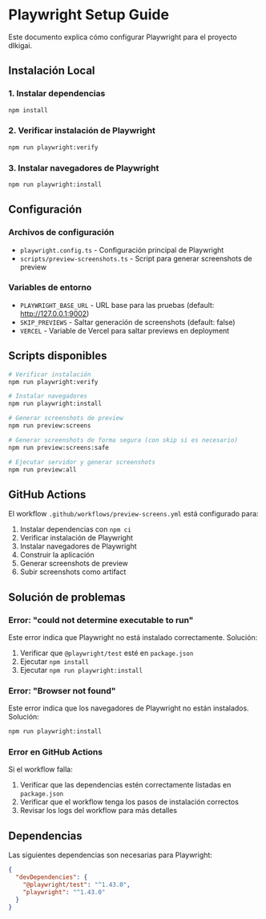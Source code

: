 # Playwright Setup Guide

Este documento explica cómo configurar Playwright para el proyecto dIkigai.

## Instalación Local

### 1. Instalar dependencias
```bash
npm install
```

### 2. Verificar instalación de Playwright
```bash
npm run playwright:verify
```

### 3. Instalar navegadores de Playwright
```bash
npm run playwright:install
```

## Configuración

### Archivos de configuración
- `playwright.config.ts` - Configuración principal de Playwright
- `scripts/preview-screenshots.ts` - Script para generar screenshots de preview

### Variables de entorno
- `PLAYWRIGHT_BASE_URL` - URL base para las pruebas (default: http://127.0.0.1:9002)
- `SKIP_PREVIEWS` - Saltar generación de screenshots (default: false)
- `VERCEL` - Variable de Vercel para saltar previews en deployment

## Scripts disponibles

```bash
# Verificar instalación
npm run playwright:verify

# Instalar navegadores
npm run playwright:install

# Generar screenshots de preview
npm run preview:screens

# Generar screenshots de forma segura (con skip si es necesario)
npm run preview:screens:safe

# Ejecutar servidor y generar screenshots
npm run preview:all
```

## GitHub Actions

El workflow `.github/workflows/preview-screens.yml` está configurado para:

1. Instalar dependencias con `npm ci`
2. Verificar instalación de Playwright
3. Instalar navegadores de Playwright
4. Construir la aplicación
5. Generar screenshots de preview
6. Subir screenshots como artifact

## Solución de problemas

### Error: "could not determine executable to run"
Este error indica que Playwright no está instalado correctamente. Solución:

1. Verificar que `@playwright/test` esté en `package.json`
2. Ejecutar `npm install`
3. Ejecutar `npm run playwright:install`

### Error: "Browser not found"
Este error indica que los navegadores de Playwright no están instalados. Solución:

```bash
npm run playwright:install
```

### Error en GitHub Actions
Si el workflow falla:

1. Verificar que las dependencias estén correctamente listadas en `package.json`
2. Verificar que el workflow tenga los pasos de instalación correctos
3. Revisar los logs del workflow para más detalles

## Dependencias

Las siguientes dependencias son necesarias para Playwright:

```json
{
  "devDependencies": {
    "@playwright/test": "^1.43.0",
    "playwright": "^1.43.0"
  }
}
```
